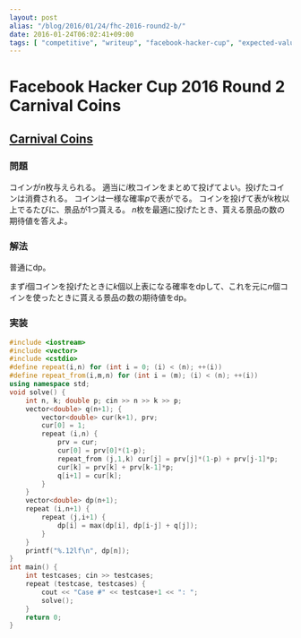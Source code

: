 ```yaml
---
layout: post
alias: "/blog/2016/01/24/fhc-2016-round2-b/"
date: 2016-01-24T06:02:41+09:00
tags: [ "competitive", "writeup", "facebook-hacker-cup", "expected-value", "dp" ]
---
```


# Facebook Hacker Cup 2016 Round 2 Carnival Coins

## [Carnival Coins](https://www.facebook.com/hackercup/problem/1627951250755660/)

### 問題

コインが$n$枚与えられる。
適当に$i$枚コインをまとめて投げてよい。投げたコインは消費される。
コインは一様な確率$p$で表がでる。
コインを投げて表が$k$枚以上でるたびに、景品が$1$つ貰える。
$n$枚を最適に投げたとき、貰える景品の数の期待値を答えよ。

### 解法

普通にdp。

まず$i$個コインを投げたときに$k$個以上表になる確率をdpして、これを元に$n$個コインを使ったときに貰える景品の数の期待値をdp。

### 実装

``` c++
#include <iostream>
#include <vector>
#include <cstdio>
#define repeat(i,n) for (int i = 0; (i) < (n); ++(i))
#define repeat_from(i,m,n) for (int i = (m); (i) < (n); ++(i))
using namespace std;
void solve() {
    int n, k; double p; cin >> n >> k >> p;
    vector<double> q(n+1); {
        vector<double> cur(k+1), prv;
        cur[0] = 1;
        repeat (i,n) {
            prv = cur;
            cur[0] = prv[0]*(1-p);
            repeat_from (j,1,k) cur[j] = prv[j]*(1-p) + prv[j-1]*p;
            cur[k] = prv[k] + prv[k-1]*p;
            q[i+1] = cur[k];
        }
    }
    vector<double> dp(n+1);
    repeat (i,n+1) {
        repeat (j,i+1) {
            dp[i] = max(dp[i], dp[i-j] + q[j]);
        }
    }
    printf("%.12lf\n", dp[n]);
}
int main() {
    int testcases; cin >> testcases;
    repeat (testcase, testcases) {
        cout << "Case #" << testcase+1 << ": ";
        solve();
    }
    return 0;
}
```
